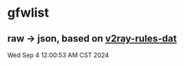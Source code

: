 # gfwlist
## raw -> json, based on [v2ray-rules-dat](https://github.com/Loyalsoldier/v2ray-rules-dat)
Wed Sep  4 12:00:53 AM CST 2024

